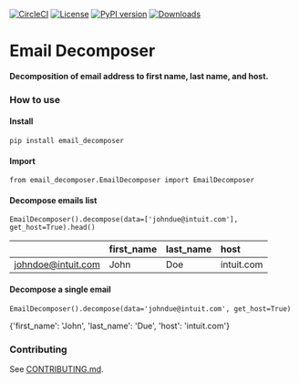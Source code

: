
<!--[![codecov](https://codecov.io/gh/intuit/email-decomposer/branch/main/graph/badge.svg)](https://codecov.io/gh/intuit/email-decomposer)-->
[![CircleCI](https://circleci.com/gh/intuit/email-decomposer.svg?style=shield)](https://circleci.com/gh/intuit/email-decomposer)
[![License](https://img.shields.io/github/license/intuit/email-decomposer)](https://raw.githubusercontent.com/intuit/email-decomposer/master/LICENSE)
[![PyPI version](https://img.shields.io/pypi/v/email-decomposer)](https://pypi.org/project/email-decomposer)
[![Downloads](https://pepy.tech/badge/email-decomposer)](https://pepy.tech/project/email-decomposer)

# Email Decomposer
**Decomposition of email address to first name, last name, and host.**
### How to use
#### Install
```
pip install email_decomposer
```
#### Import
```
from email_decomposer.EmailDecomposer import EmailDecomposer
```
#### Decompose emails list
```
EmailDecomposer().decompose(data=['johndue@intuit.com'], get_host=True).head()
```

|    | first_name   | last_name   | host                    |
|---:|:-------------|:------------|:------------------------|
|  johndoe@intuit.com | John       | Doe        | intuit.com |
#### Decompose a single email
```
EmailDecomposer().decompose(data='johndue@intuit.com', get_host=True)
```
{'first_name': 'John', 'last_name': 'Due', 'host': 'intuit.com'}
### Contributing

See [CONTRIBUTING.md](https://github.com/intuit/email-decomposer/blob/main/CONTRIBUTING.md).
